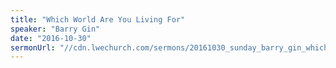 ```yaml
---
title: "Which World Are You Living For"
speaker: "Barry Gin"
date: "2016-10-30"
sermonUrl: "//cdn.lwechurch.com/sermons/20161030_sunday_barry_gin_which_world_are_you_living_for.mp3"
---
```

